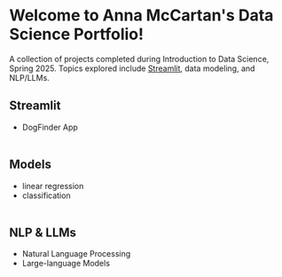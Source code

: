 # Welcome to Anna McCartan's Data Science Portfolio!

A collection of projects completed during Introduction to Data Science, Spring 2025. Topics explored include [Streamlit](https://github.com/annamccartan3/MCCARTAN-Data-Science-Portfolio/tree/main/basic_streamlit_app), data modeling, and NLP/LLMs.

## Streamlit
- DogFinder App
<br><br>
## Models
- linear regression
- classification
<br><br>
## NLP & LLMs
- Natural Language Processing
- Large-language Models
<br><br>
